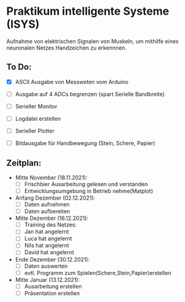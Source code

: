 # Praktikum intelligente Systeme (ISYS)

Aufnahme von elektrischen Signalen von Muskeln, um mithilfe eines neuronalen Netzes Handzeichen zu erkennnen.

## To Do:
- [x] ASCII Ausgabe von Messweten vom Arduino
- [ ] Ausgabe auf 4 ADCs begrenzen (spart Serielle Bandbreite)
- [ ] Serieller Monitor
- [ ] Logdatei erstellen
- [ ] Serieller Plotter
- [ ] Bildausgabe für Handbewegung (Stein, Schere, Papier)


## Zeitplan:
- Mitte November  (18.11.2021):
  - [ ]  Frischbier Ausarbeitung gelesen und verstanden
  - [ ]  Entwicklungsumgebung in Betrieb nehme(Matplot)  
- Anfang Dezember (02.12.2021):
  - [ ]  Daten aufnehmen
  - [ ]  Daten aufbereiten
- Mitte Dezember  (16.12.2021):
  - [ ]  Training des Netzes:
    - [ ]  Jan hat angelernt
    - [ ]  Luca hat angelernt
    - [ ]  Nils hat angelernt
    - [ ]  David hat angelernt
- Ende Dezember    (30.12.2021):
  - [ ]  Daten auswerten
  - [ ]  evtl. Programm zum Spielen(Schere,Stein,Papier)erstellen
- Mitte Januar     (13.12.2021):
  - [ ]  Ausarbeitung erstellen
  - [ ]  Präsentation erstellen
